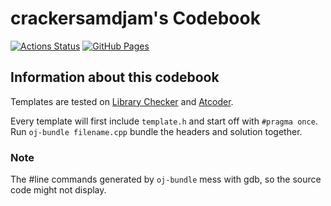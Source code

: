 # crackersamdjam's Codebook

[![Actions Status](https://github.com/crackersamdjam/Codebook/workflows/verify/badge.svg)](https://github.com/crackersamdjam/Codebook/actions)
[![GitHub Pages](https://img.shields.io/static/v1?label=GitHub+Pages&message=+&color=brightgreen&logo=github)](https://crackersamdjam.github.io/Codebook/)

## Information about this codebook

Templates are tested on [Library Checker](https://judge.yosupo.jp/) and [Atcoder](https://atcoder.jp/).

Every template will first include `template.h` and start off with `#pragma once`.
Run `oj-bundle filename.cpp` bundle the headers and solution together.

### Note

The #line commands generated by `oj-bundle` mess with gdb, so the source code might not display.


